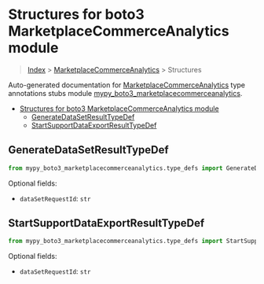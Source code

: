 # Structures for boto3 MarketplaceCommerceAnalytics module

> [Index](../index.md) > [MarketplaceCommerceAnalytics](./index.md) > Structures

Auto-generated documentation for [MarketplaceCommerceAnalytics](https://boto3.amazonaws.com/v1/documentation/api/latest/reference/services/marketplacecommerceanalytics.html#MarketplaceCommerceAnalytics)
type annotations stubs module [mypy_boto3_marketplacecommerceanalytics](https://pypi.org/project/mypy-boto3-marketplacecommerceanalytics/).

- [Structures for boto3 MarketplaceCommerceAnalytics module](#structures-for-boto3-marketplacecommerceanalytics-module)
  - [GenerateDataSetResultTypeDef](#generatedatasetresulttypedef)
  - [StartSupportDataExportResultTypeDef](#startsupportdataexportresulttypedef)

## GenerateDataSetResultTypeDef

```python
from mypy_boto3_marketplacecommerceanalytics.type_defs import GenerateDataSetResultTypeDef
```




Optional fields:
- `dataSetRequestId`: `str`


## StartSupportDataExportResultTypeDef

```python
from mypy_boto3_marketplacecommerceanalytics.type_defs import StartSupportDataExportResultTypeDef
```




Optional fields:
- `dataSetRequestId`: `str`

